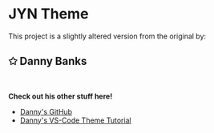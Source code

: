 # JYN Theme

This project is a slightly altered version from the original by:

## ✩ Danny Banks

<br>

**Check out his other stuff here!**

-   [Danny's GitHub ](https://github.com/dbanksdesign)
-   [Danny's VS-Code Theme Tutorial ](https://dbanks.design/blog/vs-code-theme-with-style-dictionary/)
